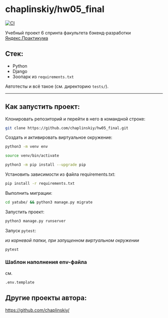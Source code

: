# chaplinskiy/hw05_final

[![CI](https://github.com/yandex-praktikum/hw05_final/actions/workflows/python-app.yml/badge.svg?branch=master)](https://github.com/yandex-praktikum/hw05_final/actions/workflows/python-app.yml)

Учебный проект 6 спринта факультета бэкенд-разработки [Яндекс.Практикума](https://practicum.yandex.ru/backend-developer)

## Стек:
- Python
- Django
- Зоопарк из `requirements.txt`

Автотесты и всё такое (см. директорию `tests/`).

---
## Как запустить проект:

Клонировать репозиторий и перейти в него в командной строке:

```bash
git clone https://github.com/chaplinskiy/hw05_final.git
```

Cоздать и активировать виртуальное окружение:

```bash
python3 -m venv env
```

```bash
source venv/bin/activate
```

```bash
python3 -m pip install --upgrade pip
```

Установить зависимости из файла requirements.txt:

```bash
pip install -r requirements.txt
```

Выполнить миграции:

```bash
cd yatube/ && python3 manage.py migrate
```

Запустить проект:

```bash
python3 manage.py runserver
```

Запуск `pytest`:

*из корневой папки, при запущенном виртуальном окружении*
```bash
pytest
```

### Шаблон наполнения env-файла
см.
```bash
.env.template
```


## Другие проекты автора:
https://github.com/chaplinskiy/